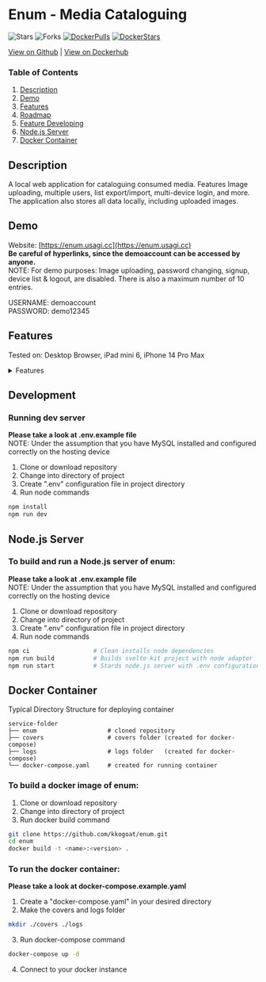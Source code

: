 # Enum - Media Cataloguing
![Stars](https://img.shields.io/github/stars/kkogoat/enum?logo=github&label=github%20stars&style=for-the-badge)
![Forks](https://img.shields.io/github/forks/kkogoat/enum?logo=github&label=github%20forks&style=for-the-badge)
[![DockerPulls](https://img.shields.io/docker/pulls/kkogoat/enum?logo=docker&style=for-the-badge)](https://registry.hub.docker.com/r/kkogoat/enum)
[![DockerStars](https://img.shields.io/docker/stars/kkogoat/enum?logo=docker&style=for-the-badge)](https://registry.hub.docker.com/r/kkogoat/enum)

[View on Github](https://github.com/kkogoat/enum) | [View on Dockerhub](https://registry.hub.docker.com/r/kkogoat/enum)
### Table of Contents
1. [Description](#description)
1. [Demo](#demo)
1. [Features](#features)
1. [Roadmap](#roadmap)
1. [Feature Developing](#feature-developing)
1. [Node.js Server](#nodejs-server)
1. [Docker Container](#docker-container)

## Description
A local web application for cataloguing consumed media. Features Image uploading, multiple users, list export/import, multi-device login, and more. The application also stores all data locally, including uploaded images.

## Demo
Website: [https://enum.usagi.cc](https://enum.usagi.cc)  
**Be careful of hyperlinks, since the demoaccount can be accessed by anyone.**  
NOTE: For demo purposes: Image uploading, password changing, signup, device list & logout, are disabled. There is also a maximum number of 10 entries.

USERNAME: demoaccount <br> PASSWORD: demo12345

## Features
Tested on: Desktop Browser, iPad mini 6, iPhone 14 Pro Max
<details> 
<summary> Features </summary>
<ul>
<li> Login/Signup/Change Password of User accounts
<li> Dark/Light Theme Toggle
<li> Create/Read/Update/Delete media entries
<li> Cover Image Uploads & Viewing (images saved locally)
<li> Search
<li> List Entry Hyperlinks
<li> Alphabetical/Types/Status Filters
<li> Title, Rating, Progress Sorting
<li> Quick analytics for catalogued media
<li> Export/Import Catalogue data
<li> Multi-Device Login & Logout
</ul>
</details>

## Development
### Running dev server
**Please take a look at .env.example file**<br>
NOTE: Under the assumption that you have MySQL installed and configured correctly on the hosting device

1. Clone or download repository
2. Change into directory of project
3. Create ".env" configuration file in project directory
4. Run node commands
```bash
npm install
npm run dev
```

## Node.js Server
### To build and run a Node.js server of enum:
**Please take a look at .env.example file**<br>
NOTE: Under the assumption that you have MySQL installed and configured correctly on the hosting device
1. Clone or download repository
2. Change into directory of project
3. Create ".env" configuration file in project directory
4. Run node commands
```bash
npm ci                  # Clean installs node dependencies
npm run build           # Builds svelte-kit project with node adapter
npm run start           # Stards node.js server with .env configuration
```

## Docker Container

Typical Directory Structure for deploying container
```
service-folder
├── enum                    # cloned repository
├── covers                  # covers folder (created for docker-compose)
├── logs                    # logs folder   (created for docker-compose)
└── docker-compose.yaml     # created for running container
```

### To build a docker image of enum:
1. Clone or download repository
2. Change into directory of project
3. Run docker build command
```bash
git clone https://github.com/kkogoat/enum.git
cd enum
docker build -t <name>:<version> .
```

### To run the docker container:
**Please take a look at docker-compose.example.yaml**

1. Create a "docker-compose.yaml" in your desired directory
2. Make the covers and logs folder
```bash
mkdir ./covers ./logs
```
3. Run docker-compose command
```bash
docker-compose up -d
```
4. Connect to your docker instance
